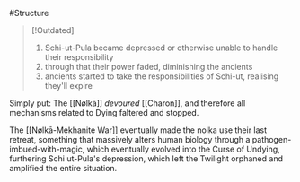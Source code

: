 #Structure 
> [!Outdated]
> 1. Schi-ut-Pula became depressed or otherwise unable to handle their responsibility
> 2. through that their power faded, diminishing the ancients
>3. ancients started to take the responsibilities of Schi-ut, realising they'll expire

Simply put: The [[Nølkā]] *devoured* [[Charon]], and therefore all mechanisms related to Dying faltered and stopped. 



The [[Nølkā-Mekhanite War]] eventually made the nolka use their last retreat, something that massively alters human biology through a pathogen-imbued-with-magic, which eventually evolved into the Curse of Undying, furthering Schi ut-Pula's depression, which left the Twilight orphaned and amplified the entire situation. 